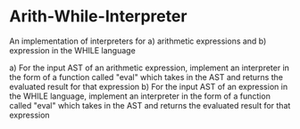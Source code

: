# Arith-While-Interpreter
An implementation of interpreters for a) arithmetic expressions and b) expression in the WHILE language

a) For the input AST of an arithmetic expression, implement an interpreter in the form of a function called "eval" which takes in the AST and returns the evaluated result for that expression
b) For the input AST of an expression in the WHILE language, implement an interpreter in the form of a function called "eval" which takes in the AST and returns the evaluated result for that expression


